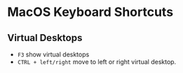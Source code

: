 # MacOS Keyboard Shortcuts

## Virtual Desktops

- `F3` show virtual desktops
- `CTRL + left/right` move to left or right virtual desktop.
